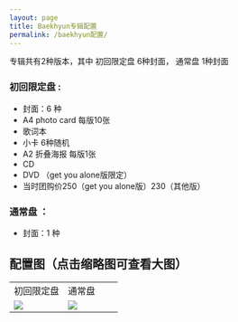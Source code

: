 ```yaml
---
layout: page
title: Baekhyun专辑配置
permalink: /baekhyun配置/
---
```



专辑共有2种版本，其中 初回限定盘 6种封面， 通常盘 1种封面

### 初回限定盘 : 
- 封面：6 种
- A4 photo card 每版10张
- 歌词本
- 小卡 6种随机
- A2 折叠海报 每版1张
- CD
- DVD （get you alone版限定）
- 当时团购价250（get you alone版）230（其他版）

### 通常盘 ：
- 封面：1 种

## 配置图（点击缩略图可查看大图）
<font size=2>
<div class="row">
    <div class="span2">
        <table width="100%" style="table-layout:fixed">
          <tr>
            <td width="50%">初回限定盘</td>
            <td>通常盘</td>
          </tr>
          <tr>
            <td style="vertical-align: middle"><a href="https://s2.loli.net/2024/04/20/6SVpqchrMTgWwPt.png"><img src="https://s2.loli.net/2024/04/20/6SVpqchrMTgWwPt.png" ></a></td>
            <td style="vertical-align: middle"><a href="https://s2.loli.net/2024/04/20/RQzYt5KHpijNqOD.png"><img src="https://s2.loli.net/2024/04/20/RQzYt5KHpijNqOD.png" ></a></td>
          </tr>
        </table>
    </div>
</div>
</font>
